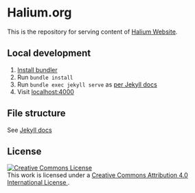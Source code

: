 # Halium.org

This is the repository for serving content of
[Halium Website](https://halium.org/).

## Local development

1. [Install bundler](http://bundler.io/#getting-started)
2. Run `bundle install`
3. Run `bundle exec jekyll serve` as [per Jekyll docs](http://jekyllrb.com/docs/quickstart/)
4. Visit [localhost:4000](http://localhost:4000/)

## File structure

See [Jekyll docs](http://jekyllrb.com/docs/structure/)

## License

<a rel="license" href="http://creativecommons.org/licenses/by/4.0/">
<img alt="Creative Commons License" style="border-width:0" src="https://i.creativecommons.org/l/by/4.0/88x31.png" />
</a>
<br />
This work is licensed under a
<a rel="license" href="http://creativecommons.org/licenses/by/4.0/">
Creative Commons Attribution 4.0 International License
</a>.
